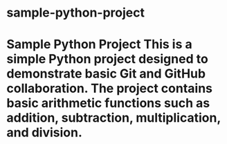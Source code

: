 # sample-python-project
# Sample Python Project  This is a simple Python project designed to demonstrate basic Git and GitHub collaboration. The project contains basic arithmetic functions such as addition, subtraction, multiplication, and division.
